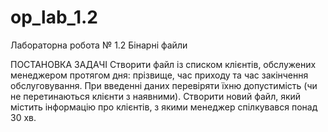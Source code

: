 # op_lab_1.2
Лабораторна робота № 1.2
Бінарні файли

ПОСТАНОВКА ЗАДАЧІ
Створити файл із списком клієнтів, обслужених менеджером протягом дня: прізвище, час приходу та час закінчення обслуговування. При введенні даних перевіряти їхню допустимість (чи не перетинаються клієнти з наявними). Створити новий файл, який містить інформацію про клієнтів, з якими менеджер спілкувався понад 30 хв.
